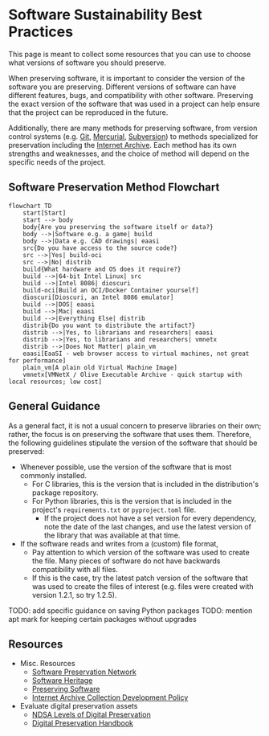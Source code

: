 # Software Sustainability Best Practices

This page is meant to collect some resources that you can use to choose what versions of software you should preserve.

When preserving software, it is important to consider the version of the software you are preserving. Different versions of software can have different features, bugs, and compatibility with other software. Preserving the exact version of the software that was used in a project can help ensure that the project can be reproduced in the future.

Additionally, there are many methods for preserving software, from version control systems (e.g. [Git](https://git-scm.com), [Mercurial](https://www.mercurial-scm.org/), [Subversion](https://subversion.apache.org/)) to methods specialized for preservation including the [Internet Archive](https://archive.org/).
Each method has its own strengths and weaknesses, and the choice of method will depend on the specific needs of the project.

## Software Preservation Method Flowchart

```mermaid
flowchart TD
    start[Start]
    start --> body
    body{Are you preserving the software itself or data?}
    body -->|Software e.g. a game| build
    body -->|Data e.g. CAD drawings| eaasi
    src{Do you have access to the source code?}
    src -->|Yes| build-oci
    src -->|No| distrib
    build{What hardware and OS does it require?}
    build -->|64-bit Intel Linux| src
    build -->|Intel 8086| dioscuri
    build-oci[Build an OCI/Docker Container yourself]
    dioscuri[Dioscuri, an Intel 8086 emulator]
    build -->|DOS| eaasi
    build -->|Mac| eaasi
    build -->|Everything Else| distrib
    distrib{Do you want to distribute the artifact?}
    distrib -->|Yes, to librarians and researchers| eaasi
    distrib -->|Yes, to librarians and researchers| vmnetx
    distrib -->|Does Not Matter| plain_vm
    eaasi[EaaSI - web browser access to virtual machines, not great for performance]
    plain_vm[A plain old Virtual Machine Image]
    vmnetx[VMNetX / Olive Executable Archive - quick startup with local resources; low cost]
```

## General Guidance

As a general fact, it is not a usual concern to preserve libraries on their own;
rather, the focus is on preserving the software that uses them.
Therefore, the following guidelines stipulate the version of the software that should be preserved:

- Whenever possible, use the version of the software that is most commonly installed.
  - For C libraries, this is the version that is included in the distribution's package repository.
  - For Python libraries, this is the version that is included in the project's `requirements.txt` or `pyproject.toml` file.
    - If the project does not have a set version for every dependency, note the date of the last changes, and use the latest version of the library that was available at that time.
- If the software reads and writes from a (custom) file format,
  - Pay attention to which version of the software was used to create the file. Many pieces of software do not have backwards compatibility with all files.
  - If this is the case, try the latest patch version of the software that was used to create the files of interest (e.g. files were created with version 1.2.1, so try 1.2.5).

TODO: add specific guidance on saving Python packages
TODO: mention apt mark for keeping certain packages without upgrades

## Resources

- Misc. Resources
  - [Software Preservation Network](https://www.softwarepreservationnetwork.org/)
  - [Software Heritage](https://www.softwareheritage.org/)
  - [Preserving Software](https://www.archives.gov/preservation/digital-preservation/preserving-software)
  - [Internet Archive Collection Development Policy](https://help.archive.org/help/internet-archive-collection-development-policy/)
- Evaluate digital preservation assets
  - [NDSA Levels of Digital Preservation](https://ndsa.org/publications/levels-of-digital-preservation/)
  - [Digital Preservation Handbook](https://www.dpconline.org/handbook/)
